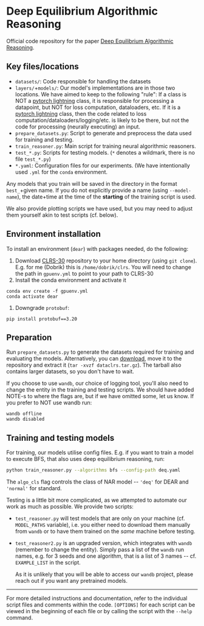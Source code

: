 # Deep Equilibrium Algorithmic Reasoning
Official code repository for the paper [Deep Equilibrium Algorithmic Reasoning](www.google.com).

## Key files/locations

- `datasets/`: Code responsible for handling the datasets
- `layers/`+`models/`: Our model's implementations are in those two locations. We have aimed to keep to the following "rule": If a class is NOT a [pytorch lightning](https://lightning.ai/docs/pytorch/stable/) class, it is responsible for processing a datapoint, but NOT for loss computation, dataloaders, etc. If it is a [pytorch lightning](https://lightning.ai/docs/pytorch/stable/) class, then the code related to loss computation/dataloaders/logging/etc. is likely to be there, but not the code for processing (neurally executing) an input.
- `prepare_datasets.py`: Script to generate and preprocess the data used for training and testing.
- `train_reasoner.py`: Main script for training neural algorithmic reasoners.
- `test_*.py`: Scripts for testing models. (`*` denotes a wildmark, there is no file `test_*.py`)
- `*.yaml`: Configuration files for our experiments. (We have intentionally used `.yml` for the `conda` environment.

Any models that you train will be saved in the directory in the format `best_`+given name. If you do not explicitly provide a name (using `--model-name`), the date+time at the time of the **starting** of the training script is used.

We also provide plotting scripts we have used, but you may need to adjust them yourself akin to test scripts (cf. below).

## Environment installation

To install an environment (`dear`) with packages needed, do the following:

1. Download [CLRS-30](https://github.com/google-deepmind/clrs) repository to your home directory (using `git clone`). E.g. for me (Dobrik) this is `/home/dobrik/clrs`. You will need to change the path in `gpuenv.yml` to point to your path to CLRS-30
1. Install the conda environment and activate it
```
conda env create -f gpuenv.yml
conda activate dear
```
1. Downgrade `protobuf`:
```
pip install protobuf==3.20
```

## Preparation

Run `prepare_datasets.py` to generate the datasets required for training and
evaluating the models. Alternatively, you can
[download](https://mega.nz/file/nN0XADQI#xohgBdOKa54u6dQw4MzJhJOS6fwkrGONyY3BUlC__Kw),
move it to the repository and extract it (`tar -xvzf dataclrs.tar.gz`). The
tarball also contains larger datasets, so you don't have to wait.

If you choose to use `wandb`, our choice of logging tool, you'll also need to
change the entity in the training and testing scripts. We should have added
NOTE-s to where the flags are, but if we have omitted some, let us know. If you prefer to NOT use wandb run:
```
wandb offline
wandb disabled
```

## Training and testing models

For training, our models utilise config files. E.g. if you want to train a model to execute BFS, that also uses deep equilibrium reasoning, run:
```bash
python train_reasoner.py --algorithms bfs --config-path deq.yaml
```
The `algo_cls` flag controls the class of NAR model -- `'deq'` for DEAR and `'normal'` for standard.

Testing is a little bit more complicated, as we attempted to automate our work as much as possible. We provide two scripts: 
- `test_reasoner.py` will test models that are only on your machine (cf. `MODEL_PATHS` variable), i.e. you either need to download them manually from `wandb` or to have them trained on the *same* machine before testing.
- `test_reasoner2.py` is an upgraded version, which integrates with `wandb` (remember to change the entity). Simply pass a list of the `wandb` run names, e.g. for 3 seeds and one algorithm, that is a list of 3 names -- cf. `EXAMPLE_LIST` in the script.
  
  As it is unlikely that you will be able to access our `wandb` project, please reach out if you want any pretrained models.

---
For more detailed instructions and documentation, refer to the individual script files and comments within the code. `[OPTIONS]` for each script can be viewed in the beginning of each file or by calling the script with the `--help` command.
